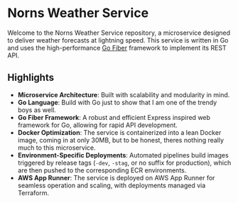# Norns Weather Service

Welcome to the Norns Weather Service repository, a microservice designed to deliver weather forecasts at lightning speed. This service is written in Go and uses the high-performance [Go Fiber](https://gofiber.io/) framework to implement its REST API.

## Highlights

- **Microservice Architecture**: Built with scalability and modularity in mind.
- **Go Language**: Build with Go just to show that I am one of the trendy boys as well.
- **Go Fiber Framework**: A robust and efficient Express inspired web framework for Go, allowing for rapid API development.
- **Docker Optimization**: The service is containerized into a lean Docker image, coming in at only 30MB, but to be honest, theres nothing really much to this microservice.
- **Environment-Specific Deployments**: Automated pipelines build images triggered by release tags (`-dev`, `-stag`, or no suffix for production), which are then pushed to the corresponding ECR environments.
- **AWS App Runner**: The service is deployed on AWS App Runner for seamless operation and scaling, with deployments managed via Terraform.
